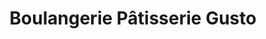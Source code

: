 ---
title: "Boulangerie Pâtisserie Gusto"
url: /marnay/boulangerie-patisserie-gusto/
shop: boulangerie
---